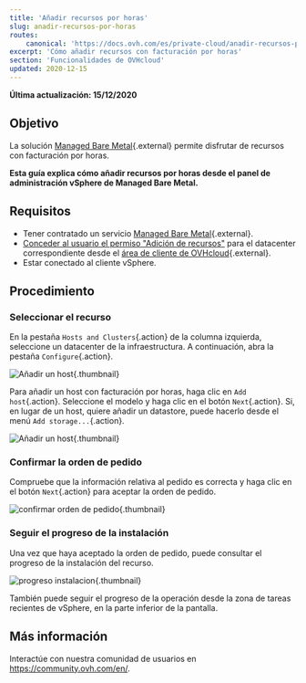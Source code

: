 ```yaml
---
title: 'Añadir recursos por horas'
slug: anadir-recursos-por-horas
routes:
    canonical: 'https://docs.ovh.com/es/private-cloud/anadir-recursos-por-horas/'
excerpt: 'Cómo añadir recursos con facturación por horas'
section: 'Funcionalidades de OVHcloud'
updated: 2020-12-15
---
```


**Última actualización: 15/12/2020**

## Objetivo

La solución [Managed Bare Metal](https://www.ovhcloud.com/es-es/managed-bare-metal/){.external} permite disfrutar de recursos con facturación por horas.

**Esta guía explica cómo añadir recursos por horas desde el panel de administración vSphere de Managed Bare Metal.**

## Requisitos

* Tener contratado un servicio [Managed Bare Metal](https://www.ovhcloud.com/es-es/managed-bare-metal/){.external}.
* [Conceder al usuario el permiso "Adición de recursos"](../cambiar-los-permisos-de-un-usuario/) para el datacenter correspondiente desde el [área de cliente de OVHcloud](https://www.ovh.com/auth/?action=gotomanager&from=https://www.ovh.es/&ovhSubsidiary=es){.external}.
* Estar conectado al cliente vSphere.

## Procedimiento

### Seleccionar el recurso

En la pestaña `Hosts and Clusters`{.action} de la columna izquierda, seleccione un datacenter de la infraestructura. A continuación, abra la pestaña `Configure`{.action}.

![Añadir un host](images/addhost_ess_01.png){.thumbnail}

Para añadir un host con facturación por horas, haga clic en `Add host`{.action}. Seleccione el modelo y haga clic en el botón `Next`{.action}. Si, en lugar de un host, quiere añadir un datastore, puede hacerlo desde el menú `Add storage...`{.action}.

![Añadir un host](images/addhost_ess_02.png){.thumbnail}


### Confirmar la orden de pedido

Compruebe que la información relativa al pedido es correcta y haga clic en el botón `Next`{.action} para aceptar la orden de pedido.

![confirmar orden de pedido](images/addhost_ess_03.png){.thumbnail}

### Seguir el progreso de la instalación

Una vez que haya aceptado la orden de pedido, puede consultar el progreso de la instalación del recurso.

![progreso instalacion](images/addhost_ess_04.png){.thumbnail}

También puede seguir el progreso de la operación desde la zona de tareas recientes de vSphere, en la parte inferior de la pantalla.


## Más información

Interactúe con nuestra comunidad de usuarios en <https://community.ovh.com/en/>.